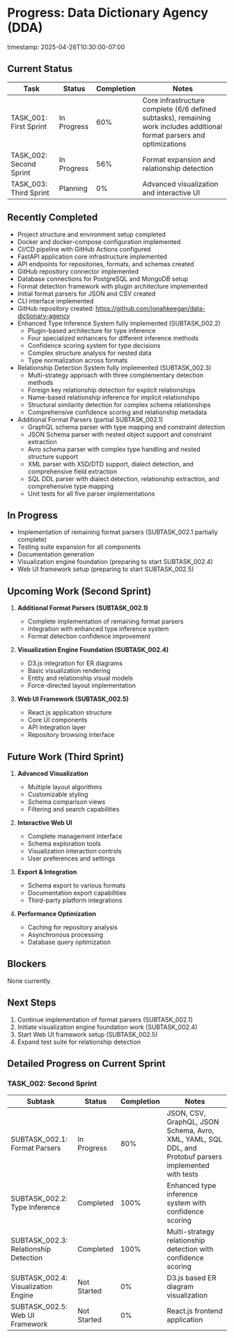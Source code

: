 # Progress: Data Dictionary Agency (DDA)
timestamp: 2025-04-26T10:30:00-07:00

## Current Status

| Task                   | Status      | Completion | Notes                                      |
|------------------------|-------------|------------|-------------------------------------------|
| TASK_001: First Sprint | In Progress | 60%        | Core infrastructure complete (6/6 defined subtasks), remaining work includes additional format parsers and optimizations |
| TASK_002: Second Sprint | In Progress | 56%        | Format expansion and relationship detection |
| TASK_003: Third Sprint | Planning    | 0%         | Advanced visualization and interactive UI |

## Recently Completed

- Project structure and environment setup completed
- Docker and docker-compose configuration implemented
- CI/CD pipeline with GitHub Actions configured
- FastAPI application core infrastructure implemented
- API endpoints for repositories, formats, and schemas created
- GitHub repository connector implemented
- Database connections for PostgreSQL and MongoDB setup
- Format detection framework with plugin architecture implemented
- Initial format parsers for JSON and CSV created
- CLI interface implemented
- GitHub repository created: https://github.com/jonahkeegan/data-dictionary-agency
- Enhanced Type Inference System fully implemented (SUBTASK_002.2)
  - Plugin-based architecture for type inference
  - Four specialized enhancers for different inference methods
  - Confidence scoring system for type decisions
  - Complex structure analysis for nested data
  - Type normalization across formats
- Relationship Detection System fully implemented (SUBTASK_002.3)
  - Multi-strategy approach with three complementary detection methods
  - Foreign key relationship detection for explicit relationships
  - Name-based relationship inference for implicit relationships
  - Structural similarity detection for complex schema relationships
  - Comprehensive confidence scoring and relationship metadata
- Additional Format Parsers (partial SUBTASK_002.1)
  - GraphQL schema parser with type mapping and constraint detection
  - JSON Schema parser with nested object support and constraint extraction
  - Avro schema parser with complex type handling and nested structure support
  - XML parser with XSD/DTD support, dialect detection, and comprehensive field extraction
  - SQL DDL parser with dialect detection, relationship extraction, and comprehensive type mapping
  - Unit tests for all five parser implementations

## In Progress

- Implementation of remaining format parsers (SUBTASK_002.1 partially complete)
- Testing suite expansion for all components
- Documentation generation
- Visualization engine foundation (preparing to start SUBTASK_002.4)
- Web UI framework setup (preparing to start SUBTASK_002.5)

## Upcoming Work (Second Sprint)

1. **Additional Format Parsers (SUBTASK_002.1)**
   - Complete implementation of remaining format parsers
   - Integration with enhanced type inference system
   - Format detection confidence improvement

2. **Visualization Engine Foundation (SUBTASK_002.4)**
   - D3.js integration for ER diagrams
   - Basic visualization rendering
   - Entity and relationship visual models
   - Force-directed layout implementation

3. **Web UI Framework (SUBTASK_002.5)**
   - React.js application structure
   - Core UI components
   - API integration layer
   - Repository browsing interface

## Future Work (Third Sprint)

1. **Advanced Visualization**
   - Multiple layout algorithms
   - Customizable styling
   - Schema comparison views
   - Filtering and search capabilities

2. **Interactive Web UI**
   - Complete management interface
   - Schema exploration tools
   - Visualization interaction controls
   - User preferences and settings

3. **Export & Integration**
   - Schema export to various formats
   - Documentation export capabilities
   - Third-party platform integrations

4. **Performance Optimization**
   - Caching for repository analysis
   - Asynchronous processing
   - Database query optimization

## Blockers

None currently.

## Next Steps

1. Continue implementation of format parsers (SUBTASK_002.1)
2. Initiate visualization engine foundation work (SUBTASK_002.4)
3. Start Web UI framework setup (SUBTASK_002.5)
4. Expand test suite for relationship detection

## Detailed Progress on Current Sprint

### TASK_002: Second Sprint

| Subtask                        | Status      | Completion | Notes                                      |
|--------------------------------|-------------|------------|-------------------------------------------|
| SUBTASK_002.1: Format Parsers  | In Progress | 80%        | JSON, CSV, GraphQL, JSON Schema, Avro, XML, YAML, SQL DDL, and Protobuf parsers implemented with tests |
| SUBTASK_002.2: Type Inference  | Completed   | 100%       | Enhanced type inference system with confidence scoring |
| SUBTASK_002.3: Relationship Detection | Completed | 100% | Multi-strategy relationship detection with confidence scoring |
| SUBTASK_002.4: Visualization Engine | Not Started | 0% | D3.js based ER diagram visualization |
| SUBTASK_002.5: Web UI Framework | Not Started | 0% | React.js frontend application |
